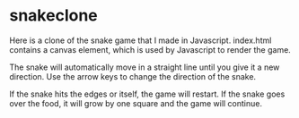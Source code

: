 # snakeclone

Here is a clone of the snake game that I made in Javascript. index.html contains a canvas element, which is used by Javascript to render the game.

The snake will automatically move in a straight line until you give it a new direction. Use the arrow keys to change the direction of the snake.

If the snake hits the edges or itself, the game will restart. If the snake goes over the food, it will grow by one square and the game will continue.

